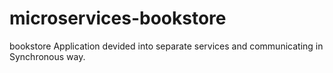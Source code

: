 # microservices-bookstore
bookstore Application devided into separate services and communicating in Synchronous way.
